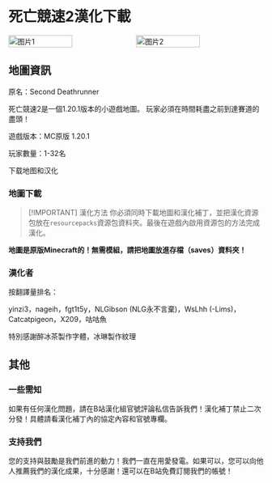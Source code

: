<script setup>
import ButtonComponent from '../../.vitepress/theme/components/ButtonComponent.vue'
</script>

# 死亡競速2漢化下載
<div style="display: flex">
  <img src="https://static.planetminecraft.com/files/image/minecraft/project/2023/121/17394690-screenshot_l.webp" style="width:50%" alt="图片1">
  <img src="https://static.planetminecraft.com/files/image/minecraft/project/2023/121/17394688-screenshot_l.webp" style="width:50%" alt="图片2">
</div>

## 地圖資訊

原名：Second Deathrunner

死亡競速2是一個1.20.1版本的小遊戲地圖。 玩家必須在時間耗盡之前到達賽道的盡頭！

遊戲版本：MC原版 1.20.1

玩家數量：1-32名

<div style="display: flex;">
  <ButtonComponent link="https://www.mediafire.com/file/l6el23bvw6mrye1/Final_Paradox_v1.0.18.zip/file">下载地图和汉化</ButtonComponent>
</div>

### 地圖下載

> [!IMPORTANT] 漢化方法
> 你必須同時下載地圖和漢化補丁，並把漢化資源包放在`resourcepacks`資源包資料夾。最後在遊戲內啟用資源包的方法完成漢化。

**地圖是原版Minecraft的！無需模組，請把地圖放進存檔（saves）資料夾！**

### 漢化者

按翻譯量排名：

yinzi3，nageih，fgt1t5y，NLGibson (NLG永不言棄)，WsLhh (-Lims)，Catcatpigeon，X209，咕咕魚

特別感謝醉冰茶製作字體，冰琳製作紋理


## 其他
### 一些需知
如果有任何漢化問題，請在B站漢化組官號評論私信告訴我們！漢化補丁禁止二次分發！具體請看漢化補丁內的協定內容和官號專欄。

### 支持我們
您的支持與鼓勵是我們前進的動力！我們一直在用愛發電。如果可以，您可以向他人推薦我們的漢化成果，十分感謝！還可以在B站免費訂閱我們的帳號！